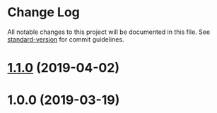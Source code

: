 # Change Log

All notable changes to this project will be documented in this file. See [standard-version](https://github.com/conventional-changelog/standard-version) for commit guidelines.

# [1.1.0](https://grceri-accounts.visualstudio.com/Website/_git/Website/compare/v1.0.0...v1.1.0) (2019-04-02)



# 1.0.0 (2019-03-19)

